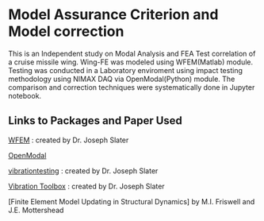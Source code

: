 # Model Assurance Criterion and Model correction 
This is an Independent study on Modal Analysis and FEA Test correlation of a cruise missile wing. Wing-FE was modeled using WFEM(Matlab) module. Testing was conducted in a Laboratory enviroment using impact testing methodology using NIMAX DAQ via OpenModal(Python)  module.
The comparison and correction techniques were systematically done in Jupyter notebook.

## Links to Packages and Paper Used
[WFEM](https://github.com/josephcslater/WFEM) : created by Dr. Joseph Slater

[OpenModal](https://github.com/openmodal/OpenModal) 

[vibrationtesting](https://github.com/Vibration-Testing/vibrationtesting) : created by Dr. Joseph Slater

[Vibration Toolbox]( https://github.com/vibrationtoolbox/vibration_toolbox.git) : created by Dr. Joseph Slater
  
[Finite Element Model Updating in Structural Dynamics] by M.I. Friswell and J.E. Mottershead
